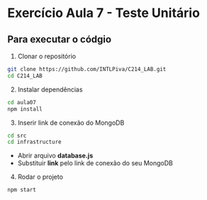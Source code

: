 # Exercício Aula 7 - Teste Unitário

## Para executar o códgio

1. Clonar o repositório
```bash
git clone https://github.com/INTLPiva/C214_LAB.git
cd C214_LAB
```

2. Instalar dependências
```bash
cd aula07
npm install
```

3. Inserir link de conexão do MongoDB
```bash
cd src
cd infrastructure
```
- Abrir arquivo **database.js**
- Substituir **link** pelo link de conexão do seu MongoDB


4. Rodar o projeto
```bash
npm start
```
